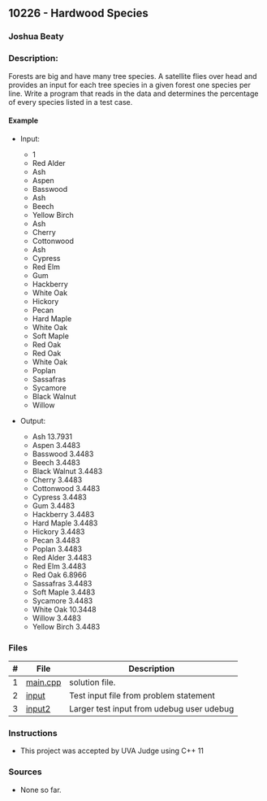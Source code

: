 ## 10226 - Hardwood Species
### Joshua Beaty
### Description:

Forests are big and have many tree species. A satellite flies over head and provides an input for each tree species in a given forest one species per line. Write a program that reads in the data and determines the percentage of every species listed in a test case.

#### Example

- Input: 
    - 1
    - Red Alder
    - Ash
    - Aspen
    - Basswood
    - Ash
    - Beech
    - Yellow Birch
    - Ash
    - Cherry
    - Cottonwood
    - Ash
    - Cypress
    - Red Elm
    - Gum
    - Hackberry
    - White Oak
    - Hickory
    - Pecan
    - Hard Maple
    - White Oak
    - Soft Maple
    - Red Oak
    - Red Oak
    - White Oak
    - Poplan
    - Sassafras
    - Sycamore
    - Black Walnut
    - Willow

- Output: 
    - Ash 13.7931
    - Aspen 3.4483
    - Basswood 3.4483
    - Beech 3.4483
    - Black Walnut 3.4483
    - Cherry 3.4483
    - Cottonwood 3.4483
    - Cypress 3.4483
    - Gum 3.4483
    - Hackberry 3.4483
    - Hard Maple 3.4483
    - Hickory 3.4483
    - Pecan 3.4483
    - Poplan 3.4483
    - Red Alder 3.4483
    - Red Elm 3.4483
    - Red Oak 6.8966
    - Sassafras 3.4483
    - Soft Maple 3.4483
    - Sycamore 3.4483
    - White Oak 10.3448
    - Willow 3.4483
    - Yellow Birch 3.4483

### Files

|   #   | File                       | Description                                                |
| :---: | -------------------------- | ---------------------------------------------------------- |
|   1   | [main.cpp](./main.cpp)     | solution file.                                             |
|   2   | [input](./input)           | Test input file from problem statement                     |
|   3   | [input2](./input2)         | Larger test input from udebug user udebug                  |

### Instructions

- This project was accepted by UVA Judge using C++ 11

### Sources

- None so far.